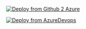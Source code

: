 [![Deploy from Github 2 Azure](https://aka.ms/deploytoazurebutton)](https://portal.azure.com/#create/Microsoft.Template/uri/https%3A%2F%2Fraw.githubusercontent.com%2Fikemerrix%2FDeploy-Vnet-with-route-tables-and-Peer%2Fmaster%2FtemplateDeploy.json
)

[![Deploy from AzureDevops](https://aka.ms/deploytoazurebutton)](https%3A%2F%2Fdev.azure.com%2Fismorris%2F_git%2Fdemoproject%3Fpath%3D%252FDemo%252FArmTemplates%252Fkv-app.json)
